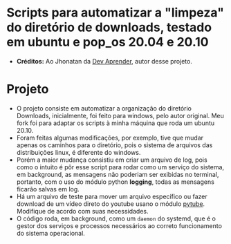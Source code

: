 # Scripts para automatizar a "limpeza" do diretório de downloads, testado em ubuntu e pop_os 20.04 e 20.10

* **Créditos:** Ao Jhonatan da [Dev Aprender](https://www.devaprender.com), autor desse projeto.

# Projeto
* O projeto consiste em automatizar a organização do diretório Downloads, inicialmente, foi feito para windows, pelo autor original. Meu fork foi para adaptar os scripts à minha máquina que roda um ubuntu 20.10.
* Foram feitas algumas modificações, por exemplo, tive que mudar apenas os caminhos para o diretório, pois o sistema de arquivos das distribuições linux, é diferente do windows.
* Porém a maior mudança consistiu em criar um arquivo de log, pois como o intuito é pôr esse script para rodar como um serviço do sistema, em background, as mensagens não poderiam ser exibidas no terminal, portanto, com o uso do módulo python **logging**, todas as mensagens ficarão salvas em log.
* Há um arquivo de teste para mover um arquivo específico ou fazer download de um vídeo direto do youtube usano o módulo [pytube](https://pypi.org/project/pytube/). Modifique de acordo com suas necessidades.
* O código roda, em background, como um `daemon` do systemd, que é o gestor dos serviços e processos necessários ao correto funcionamento do sistema operacional.
